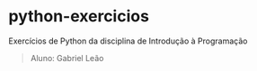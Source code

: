 # python-exercicios
Exercícios de Python da disciplina de Introdução à Programação
> Aluno: Gabriel Leão

